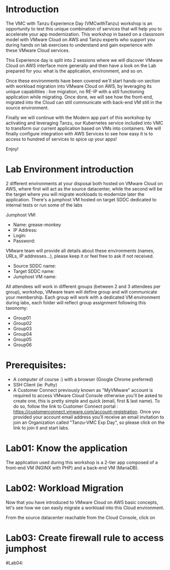 # Introduction

The VMC with Tanzu Experience Day (VMCwithTanzu) workshop is an opportunity to test this unique combination of services that will help you to accelerate your app modernization. This workshop in based on a classroom model with VMware Cloud on AWS and Tanzu experts who support you during hands on lab exercises to understand and gain experience with these VMware Cloud services.

This Experience day is split into 2 sessions where we will discover VMware Cloud on AWS interface more generally and then have a look on the Lab prepared for you: what is the application, environment, and so on.

Once these environments have been covered we'll start hands-on section with workload migration into VMware Cloud on AWS, by leveraging its unique capabilities : live migration, no RE-IP with a still functioning application while migrating.
Once done, we will see how the front-end, migrated into the Cloud can still communicate with back-end VM still in the source environment.

Finally we will continue with the Modern app part of this workshop by activating and leveraging Tanzu, our Kubernetes service included into VMC to transform our current application based on VMs into containers. We will finally configure integration with AWS Services to see how easy it is to access to hundred of services to spice up your apps!

Enjoy!


# Lab Environment introduction

2 different environments at your disposal both hosted on VMware Cloud on AWS, where first will act as the source datacenter, while the second will be the target where you will migrate workloads to modernize later the application.
There's a jumphost VM hosted on target SDDC dedicated to internal tests or run some of the labs

Jumphost VM: 
- Name: grease-monkey
- IP Address: 
- Login:
- Password: 

VMware team will provide all details about these environments (names, URLs, IP addresses...), please keep it or feel free to ask if not received.

- Source SDDC name:
- Target SDDC name:
- Jumphost VM name:

All attendees will work in different groups (between 2 and 3 attendees per group), workshop, VMware team will define group and will communicate your membership. Each group will work with a dedicated VM environment during labs, each folder will reflect group assignment following this taxonomy:
- Group01
- Group02
- Group03
- Group04
- Group05
- Group06 

# Prerequisites:
- A computer of course :) with a browser (Google Chrome preferred) 
- SSH Client (ie: Putty)
- A Customer Connect previously known as "MyVMware" account is required to access VMware Cloud Console otherwise you'll be asked to create one, this is pretty simple and quick (email, first & last name). To do so, follow the link to Customer Connect portal : https://customerconnect.vmware.com/account-registration. 
Once you provided your account email address you'll receive an email invitation to join an Organization called "Tanzu-VMC Exp Day", so please click on the link to join it and start labs.


# Lab01: Know the application
The application used during this workshop is a 2-tier app composed of a front-end VM (NGINX with PHP) and a back-end VM (MariaDB).  


# Lab02: Workload Migration

Now that you have introduced to VMware Cloud on AWS basic concepts, let's see how we can easily migrate a workload into this Cloud environment.

From the source datacenter reachable from the Cloud Console, click on 


# Lab03: Create firewall rule to access jumphost 



#Lab04: 
